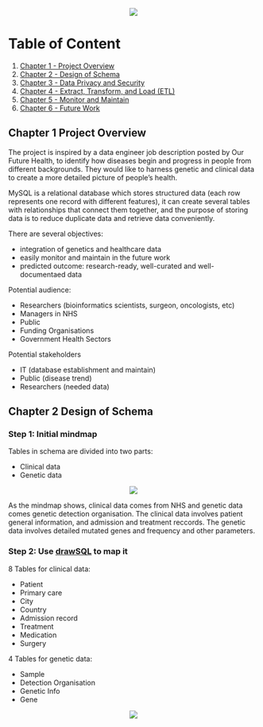 <p align = "center">
  <img src="https://github.com/xiangivyli/Data-Science-Porfolio/blob/main/Data%20Platform%20Design%20for%20Healthcare%20Research%20(Database)/Image/EER%20Diagram%20MySQL.png">
  </p>

# Table of Content
1. [Chapter 1 - Project Overview](#chr1)
2. [Chapter 2 - Design of Schema](#chr2)
3. [Chapter 3 - Data Privacy and Security](#chr3)
4. [Chapter 4 - Extract, Transform, and Load (ETL)](#chr4)
5. [Chapter 5 - Monitor and Maintain](#chr5)
6. [Chapter 6 - Future Work](#chr6)


<a id = "ch1"></a>
## Chapter 1 Project Overview
The project is inspired by a data engineer job description posted by Our Future Health, to identify how diseases begin and progress in people from different backgrounds. They would like to harness genetic and clinical data to create a more detailed picture of people’s health. 

MySQL is a relational database which stores structured data (each row represents one record with different features), it can create several tables with relationships that connect them together, and the purpose of storing data is to reduce duplicate data and retrieve data conveniently.

There are several objectives:
 - integration of genetics and healthcare data
 - easily monitor and maintain in the future work
 - predicted outcome: research-ready, well-curated and well-documentaed data

Potential audience:
 - Researchers (bioinformatics scientists, surgeon, oncologists, etc)
 - Managers in NHS
 - Public
 - Funding Organisations
 - Government Health Sectors

Potential stakeholders
 - IT (database establishment and maintain)
 - Public (disease trend)
 - Researchers (needed data)

<a id = "ch2"></a>
## Chapter 2 Design of Schema
### Step 1: Initial mindmap 
Tables in schema are divided into two parts:
 - Clinical data
 - Genetic data
<p align = "center">
  <img src="https://github.com/xiangivyli/Data-Science-Porfolio/blob/main/Data%20Platform%20Design%20for%20Healthcare%20Research%20(Database)/Image/Schema%20mindmap.png">
            </p>
            
As the mindmap shows, clinical data comes from NHS and genetic data comes genetic detection organisation. The clinical data involves patient general information, and admission and treatment reccords. The genetic data involves detailed mutated genes and frequency and other parameters.

### Step 2: Use [drawSQL](https://drawsql.app/) to map it
8 Tables for clinical data:
 - Patient
 - Primary care
 - City
 - Country
 - Admission record
 - Treatment
 - Medication
 - Surgery

4 Tables for genetic data:
 - Sample
 - Detection Organisation
 - Genetic Info
 - Gene

<p align = "center">
  <img src="https://github.com/xiangivyli/Data-Science-Porfolio/blob/main/Data%20Platform%20Design%20for%20Healthcare%20Research%20(Database)/Image/Schema%20design.png">
  </p>
